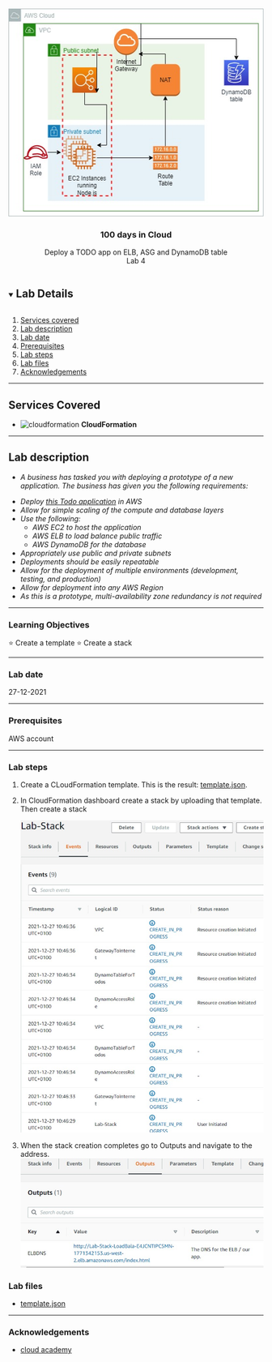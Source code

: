 <br />

<p align="center">
  <a href="img/">
    <img src="img/lab04_diagram.jpg" alt="cloudofthings" width="521" height="410">
  </a>
  <h3 align="center">100 days in Cloud</h3>
<p align="center">
  Deploy a TODO app on ELB, ASG and DynamoDB table
    <br />
    Lab 4
    <br/>
  </p>
</p>

<details open="open">
  <summary><h2 style="display: inline-block">Lab Details</h2></summary>
  <ol>
    <li><a href="#services-covered">Services covered</a>
    <li><a href="#lab-description">Lab description</a></li>
    </li>
    <li><a href="#lab-date">Lab date</a></li>
    <li><a href="#prerequisites">Prerequisites</a></li>    
    <li><a href="#lab-steps">Lab steps</a></li>
    <li><a href="#lab-files">Lab files</a></li>
    <li><a href="#acknowledgements">Acknowledgements</a></li>
  </ol>
</details>

---

## Services Covered
* ![cloudformation](https://github.com/CloudedThings/100-Days-in-Cloud/blob/main/images/CloudFormation.png) **CloudFormation**

---

## Lab description

* *A business has tasked you with deploying a prototype of a new application. The business has given you the following requirements:*

- *Deploy [this Todo application](http://github.com/cloudacademy/dynamo-demo) in AWS*
- *Allow for simple scaling of the compute and database layers*
- *Use the following:*
  - *AWS EC2 to host the application*
  - *AWS ELB to load balance public traffic*
  - *AWS DynamoDB for the database*
- *Appropriately use public and private subnets*
- *Deployments should be easily repeatable*
- *Allow for the deployment of multiple environments (development, testing, and production)*
- *Allow for deployment into any AWS Region*
- *As this is a prototype, multi-availability zone redundancy is not required*

---

### Learning Objectives
:star: Create a template
:star: Create a stack

---

### Lab date
27-12-2021

---

### Prerequisites
AWS account

---

### Lab steps
1. Create a CLoudFormation template. This is the result: [template.json](template.json).

2. In CloudFormation dashboard create a stack by uploading that template. Then create a stack

   ![lab04_stack_creation](img/lab04_stack_creation.jpg)

3. When the stack creation completes go to Outputs and navigate to the address.
    ![lab04_stack_output](img/lab04_stack_output.jpg)

### Lab files
* [template.json](template.json)

---

### Acknowledgements
* [cloud academy](https://cloudacademy.com/lab/hands-cloudformation-deploy-scalability/?context_id=2654&context_resource=lp)

